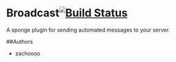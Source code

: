 Broadcast[![Build Status](https://travis-ci.org/zachoooo/Broadcast.svg?branch=master)](https://travis-ci.org/zachoooo/Broadcast)
=========
A sponge plugin for sending automated messages to your server.

##Authors
* zachoooo